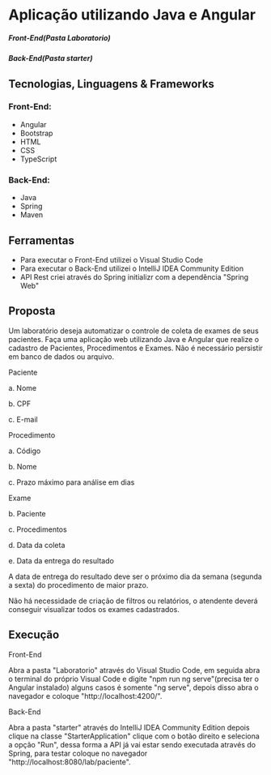 # Aplicação utilizando Java e Angular
##### Front-End(Pasta Laboratorio)

##### Back-End(Pasta starter)

## Tecnologias, Linguagens & Frameworks

 ### Front-End:

- Angular
- Bootstrap
- HTML
- CSS
- TypeScript

 ### Back-End:
 
- Java
- Spring
- Maven

## Ferramentas

- Para executar o Front-End utilizei o Visual Studio Code
- Para executar o Back-End utilizei o IntelliJ IDEA Community Edition
- API Rest criei através do Spring initializr com a dependência "Spring Web"

## Proposta

Um laboratório deseja automatizar o controle de coleta de exames de seus pacientes. Faça uma aplicação web utilizando Java e Angular que realize o cadastro de Pacientes, Procedimentos e Exames. Não é necessário persistir em banco de dados ou arquivo.

Paciente 

a.   Nome 

b.   CPF 

c.   E-mail 


Procedimento

a.   Código 

b.   Nome 

c.   Prazo máximo para análise em dias


Exame

b.   Paciente

c.   Procedimentos

d.   Data da coleta

e.   Data da entrega do resultado


 A data de entrega do resultado deve ser o próximo dia da semana (segunda a sexta) do procedimento de maior prazo.
 
 Não há necessidade de criação de filtros ou relatórios, o atendente deverá conseguir visualizar todos os exames cadastrados.

 ## Execução
 
Front-End
 
 Abra a pasta "Laboratorio" através do Visual Studio Code, em seguida abra o terminal do próprio Visual Code e digite "npm run ng serve"(precisa ter o Angular instalado) alguns casos é somente "ng serve", depois disso abra o navegador e coloque  "http://localhost:4200/".
 
Back-End
 
 Abra a pasta "starter" através do IntelliJ IDEA Community Edition depois clique na classe "StarterApplication" clique com o botão direito e seleciona a opção "Run", dessa forma a API já vai estar sendo executada através do Spring, para testar coloque no navegador "http://localhost:8080/lab/paciente".
 
